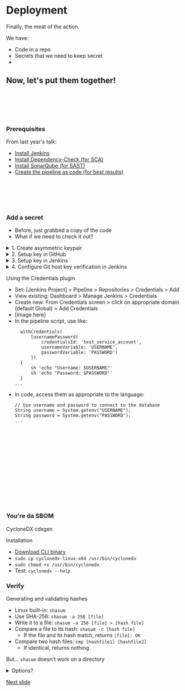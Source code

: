 # Deployment

Finally, the meat of the action.

We have:

* Code in a repo
* Secrets that we need to keep secret
* 

## Now, let's put them together!

<br /><br /><br /><br />

### Prerequisites

From last year's talk:

* [Install Jenkins](https://github.com/xenloops/talk-dogfood-pipeline-ci/blob/main/jenkins.md)
* [Install Dependency-Check (for SCA)](https://github.com/xenloops/talk-dogfood-pipeline-ci/blob/main/sca.md)
* [Install SonarQube (for SAST)](https://github.com/xenloops/talk-dogfood-pipeline-ci/blob/main/sast.md)
* [Create the pipeline as code (for best results)](https://github.com/xenloops/talk-dogfood-pipeline-ci/blob/main/pipe_as_code_2.md)

<br /><br /><br /><br />

### Add a secret

* Before, just grabbed a copy of the code
* What if we need to check it out?

<details>
  <summary> 1. Create asymmetric keypair </summary>
   
   1. ssh-keygen -b 4096
   1. cat ~/.ssh/id_rsa.pub
   1. Copy for next steps

</details>

<details>
  <summary> 2. Setup key in GitHub </summary>

   1. Settings
   2. SSH and GPG keys
   4. New SSH key button
   7. Name the key
   8. Type: Authentication key
   8. Paste copied public key

</details>

<details>
  <summary> 3. Setup key in Jenkins </summary>
  
   1. Go to the project > Configure page
   2. Scroll to Pipeline section > Repositories
   3. Under Credentials, Click +Add button and select Jenkins
   4. For Kind, select SSH Username with private key
   5. For Scope: Global
   6. For ID, enter a unique name for the key
   7. For Username: the login for your repo (optionally treat it as a secret)
   8. Copy the private key from a terminal using sudo cat ~/.ssh/id_rsa
   9. Paste the private key into Jenkins
   10. Enter the passphrase used when creating the keypair
   11. Click Add
   12. Back on the project's Configure page, select the credential just created
   13. Click Save

</details>

<details>
  <summary> 4. Configure Git host key verification in Jenkins </summary>

  The console output of a build will show "You're using 'Known hosts file' strategy to verify ssh host keys, but your known_hosts file does not exist." We need to tell Jenkins how to identify the remote host it's connecting to.
  
  1. Run cat ~/.ssh/known_hosts in a terminal
  2. Copy the www.github.com key (to the end "=")
  3. Manage Jenkins > Security > Git Host Key Verification Configuration
  4. For Host Key Verification Strategy, select Manually Provided Keys
  5. Paste the www.github.com key into the Approved Host Keys field
  6. Click Save
   
</details>

Using the Credentials plugin

* Set: [Jenkins Project] > Pipeline > Repositories > Credentials > Add
* View existing: Dashboard > Manage Jenkins > Credentials
* Create new: From Credentials screen > click on appropriate domain (default Global) > Add Credentials
* [image here]
* In the pipeline script, use like:
  ```
    withCredentials(
        [usernamePassword(
            credentialsId: 'test_service_account', 
            usernameVariable: 'USERNAME', 
            passwordVariable: 'PASSWORD')
        ]) 
    {
        sh 'echo "Username: $USERNAME"'
        sh 'echo "Password: $PASSWORD"'
    }
  ...
  ```
* In code, access them as appropriate to the language:
  ```
  // Use username and password to connect to the database
  String username = System.getenv("USERNAME");
  String password = System.getenv("PASSWORD");
  ...
  ```  




<br /><br /><br /><br /><br /><br /><br /><br /><br /><br /><br /><br />


### You're da SBOM

CycloneDX cdxgen

Installation
* [Download CLI binary](https://github.com/CycloneDX/cyclonedx-cli)
* ```sudo cp cyclonedx-linux-x64 /usr/bin/cyclonedx```
* ```sudo chmod +x /usr/bin/cyclonedx```
* Test: ```cyclonedx --help```




### Verify



Generating and validating hashes

* Linux built-in: ```shasum```
* Use SHA-256: ```shasum -a 256 [file]```
* Write it to a file: ```shasum -a 256 [file] > [hash file]```
* Compare a file to its hash: ```shasum -c [hash file]```
  * If the file and its hash match, returns ```[file]: OK```
* Compare two hash files: ```cmp [hashfile1] [hashfile2]```
  * If identical, returns nothing

But... ```shasum``` doesn't work on a directory
<details>
  <summary> Options? </summary>
   
  * Compute hash on each compiled binary
     * Ideally we only compute one hash
  * Zip directory, then hash compressed file
     * tar -zf archive-name.tar.gz source-directory
     * where:
       * ```-z``` uses gzip program for compression
       * ```-c``` create archive (rather than append)
       * ```-f``` archive path and file name
      
</details>


[Next slide](lessons_outcomes.md)

